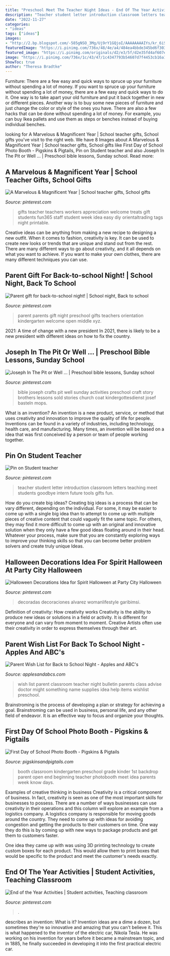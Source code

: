 ```yaml
---
title: "Preschool Meet The Teacher Night Ideas - End Of The Year Activities"
description: "Teacher student letter introduction classroom letters teaching meet students goodbye intern future tools gifts fun"
date: "2022-11-27"
categories:
- "ideas"
tags: ["ideas"]
images:
- "http://2.bp.blogspot.com/-585gNSO_3Mg/Uj9rY1GQjoI/AAAAAAAAIYs/kr_6iSjnVwk/s1600/photo+2.JPG"
featuredImage: "https://i.pinimg.com/736x/48/4e/a4/484ea4bbde345bd6f303b7cefb6fb71f.jpg"
featured_image: "https://i.pinimg.com/originals/d2/e3/5f/d2e35fd4af607ed5accbf01068502d58.jpg"
image: "https://i.pinimg.com/736x/1c/43/47/1c4347793b54607d7f4453cb16a112ae--childrens-bible-kids-bible.jpg"
ShowToc: true
author: "Theresa Bradtke"
---
```



Furniture: There are a few easy and quick ways to spruce up your furniture without spending a lot of money.
If you want to spruce up your furniture without spending a lot of money, there are a few easy and quick ways to do it. One way is to take apart your old furniture and put it back together in new or different pieces. Another way is to buy some new pieces of furniture and just change the color or style of the ones you have. There are also a few hacks that can be done without spending a lot of money. For example, you can buy Ikea pallets and use them as steps or benches instead of buying individual benches.

	

		
looking for A Marvelous &amp; Magnificent Year | School teacher gifts, School gifts you've visit to the right web. We have 8 Images about A Marvelous &amp; Magnificent Year | School teacher gifts, School gifts like First Day of School Photo Booth - Pigskins &amp; Pigtails, Pin on Student teacher and also Joseph In The Pit or Well … | Preschool bible lessons, Sunday school. Read more:
		
    
## A Marvelous &amp; Magnificent Year | School Teacher Gifts, School Gifts

<img loading=lazy src="https://i.pinimg.com/736x/d4/85/2f/d4852ff5d57369ea210587f982ae7dac.jpg" onerror="this.onerror=null;this.src='https://tse3.mm.bing.net/th?id=OIP.3skoOLZY31l5tF9KRHoMHgHaJ4&amp;pid=15.1';" alt="A Marvelous &amp; Magnificent Year | School teacher gifts, School gifts">

_Source: pinterest.com_

>gifts teacher teachers workers appreciation welcome treats gift students fun365 staff student week idea easy diy orientaltrading tags night printable. 

	

Creative ideas can be anything from making a new recipe to designing a new outfit. When it comes to fashion, creativity is key. It can be used to create new looks or trends that are unique and stand out from the rest. There are many different ways to go about creativity, and it all depends on what you want to achieve. If you want to make your own clothes, there are many different techniques you can use.

    
## Parent Gift For Back-to-school Night! | School Night, Back To School

<img loading=lazy src="https://i.pinimg.com/originals/d2/e3/5f/d2e35fd4af607ed5accbf01068502d58.jpg" onerror="this.onerror=null;this.src='https://tse1.mm.bing.net/th?id=OIP.ewj-fAkZCc9NBlBE-339kAHaJ4&amp;pid=15.1';" alt="Parent gift for back-to-school night! | School night, Back to school">

_Source: pinterest.com_

>parent parents gift night preschool gifts teachers orientation kindergarten welcome open middle xyz. 

	

2021: A time of change with a new president
In 2021, there is likely to be a new president with different ideas on how to fix the country.

    
## Joseph In The Pit Or Well … | Preschool Bible Lessons, Sunday School

<img loading=lazy src="https://i.pinimg.com/736x/1c/43/47/1c4347793b54607d7f4453cb16a112ae--childrens-bible-kids-bible.jpg" onerror="this.onerror=null;this.src='https://tse4.mm.bing.net/th?id=OIP.c4hJqqNr1-hpV9EJat5bsgHaNJ&amp;pid=15.1';" alt="Joseph In The Pit or Well … | Preschool bible lessons, Sunday school">

_Source: pinterest.com_

>bible joseph crafts pit well sunday activities preschool craft story brothers lessons sold stories church coat kindergottesdienst josef basteln mops. 

	

What is an invention?
An invention is a new product, service, or method that uses creativity and innovation to improve the quality of life for people. Inventions can be found in a variety of industries, including technology, health care, and manufacturing. Many times, an invention will be based on a idea that was first conceived by a person or team of people working together.

    
## Pin On Student Teacher

<img loading=lazy src="https://i.pinimg.com/736x/88/6d/c7/886dc7853fc599a32a5b4975fbecb180--student-teacher-classroom-teacher.jpg" onerror="this.onerror=null;this.src='https://tse2.mm.bing.net/th?id=OIP.W4iPnqbeFzpBkeVjm1J44AHaJ4&amp;pid=15.1';" alt="Pin on Student teacher">

_Source: pinterest.com_

>teacher student letter introduction classroom letters teaching meet students goodbye intern future tools gifts fun. 

	

How do you create big ideas?
Creating big ideas is a process that can be vary different, depending on the individual. For some, it may be easier to come up with a single big idea than to attempt to come up with multiple pieces of creative content that could vaguely fit the same topic. For others, they may find it more difficult to come up with an original and innovative solution when they only have a few good ideas floating around in their head. Whatever your process, make sure that you are constantly exploring ways to improve your thinking skills so that you can become better problem solvers and create truly unique Ideas.

    
## Halloween Decorations Idea For Spirit Halloween At Party City Halloween

<img loading=lazy src="https://i.pinimg.com/736x/2d/87/60/2d87602bac60df58441256386c08ed97.jpg" onerror="this.onerror=null;this.src='https://tse3.mm.bing.net/th?id=OIP.o-uic5iTdy_1vFIEQZ83hQHaJ3&amp;pid=15.1';" alt="Halloween Decorations Idea for Spirit Halloween at Party City Halloween">

_Source: pinterest.com_

>decoradas decoraciones alvarez womanlifestyle garibimsi. 

	

Definition of creativity: How creativity works
Creativity is the ability to produce new ideas or solutions in a field or activity. It is different for everyone and can vary from moment to moment. Creative Artists often use their creativity in order to express themselves through their art.

    
## Parent Wish List For Back To School Night - Apples And ABC&#039;s

<img loading=lazy src="http://2.bp.blogspot.com/-585gNSO_3Mg/Uj9rY1GQjoI/AAAAAAAAIYs/kr_6iSjnVwk/s1600/photo+2.JPG" onerror="this.onerror=null;this.src='https://tse1.mm.bing.net/th?id=OIP.8mj4wkkiQE-nkcLvAt7FpgHaF4&amp;pid=15.1';" alt="Parent Wish List for Back to School Night - Apples and ABC&#039;s">

_Source: applesandabcs.com_

>wish list parent classroom teacher night bulletin parents class advise doctor might something name supplies idea help items wishlist preschool. 

	

Brainstroming is the process of developing a plan or strategy for achieving a goal. Brainstroming can be used in business, personal life, and any other field of endeavor. It is an effective way to focus and organize your thoughts.

    
## First Day Of School Photo Booth - Pigskins &amp; Pigtails

<img loading=lazy src="http://www.pigskinsandpigtails.com/wp-content/uploads/2015/08/first-day-kinder-photo-booth-1.jpg" onerror="this.onerror=null;this.src='https://tse4.mm.bing.net/th?id=OIP.iTtnJc1tZ8mBslUWZ3u1zQHaJ4&amp;pid=15.1';" alt="First Day of School Photo Booth - Pigskins &amp; Pigtails">

_Source: pigskinsandpigtails.com_

>booth classroom kindergarten preschool grade kinder 1st backdrop parent open end beginning teacher photobooth meet idea parents week know days. 

	

Examples of creative thinking in business
Creativity is a critical component of business. In fact, creativity is seen as one of the most important skills for businesses to possess. There are a number of ways businesses can use creativity in their operations and this column will explore an example from a logistics company. 
A logistics company is responsible for moving goods around the country. They need to come up with ideas for avoiding congestion and getting the products to their customers on time. One way they do this is by coming up with new ways to package products and get them to customers faster.

One idea they came up with was using 3D printing technology to create custom boxes for each product. This would allow them to print boxes that would be specific to the product and meet the customer's needs exactly.

    
## End Of The Year Activities | Student Activities, Teaching Classroom

<img loading=lazy src="https://i.pinimg.com/736x/48/4e/a4/484ea4bbde345bd6f303b7cefb6fb71f.jpg" onerror="this.onerror=null;this.src='https://tse4.mm.bing.net/th?id=OIP.mi36sAUfSHbOynAbkAz05gHaJ3&amp;pid=15.1';" alt="End of the Year Activities | Student activities, Teaching classroom">

_Source: pinterest.com_

>. 

	

describes an invention: What is it?
Invention ideas are a dime a dozen, but sometimes they're so innovative and amazing that you can't believe it. This is what happened to the inventor of the electric car, Nikola Tesla. He was working on his invention for years before it became a mainstream topic, and in 1885, he finally succeeded in developing it into the first practical electric car.

